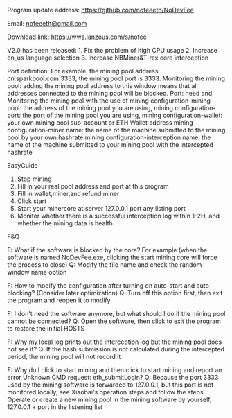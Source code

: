 Program update address: https://github.com/nofeeeth/NoDevFee

Email: nofeeeth@gmail.com

Download link: https://wws.lanzous.com/s/nofee

V2.0 has been released: 1. Fix the problem of high CPU usage 2. Increase en_us language selection 3. Increase NBMiner&T-rex core interception

Port definition: For example, the mining pool address cn.sparkpool.com:3333, the mining pool port is 3333. Monitoring the mining pool: adding the mining pool address to this window means that all addresses connected to the mining pool will be blocked. Port: need and Monitoring the mining pool with the use of mining configuration-mining pool: the address of the mining pool you are using, mining configuration-port: the port of the mining pool you are using, mining configuration-wallet: your own mining pool sub-account or ETH Wallet address mining configuration-miner name: the name of the machine submitted to the mining pool by your own hashrate mining configuration-interception name: the name of the machine submitted to your mining pool with the intercepted hashrate

EasyGuide
1. Stop mining
2. Fill in your real pool address and port at this program
3. Fill in wallet,miner,and refund miner
4. Click start
5. Start your minercore at server 127.0.0.1 port any listing port
6. Monitor whether there is a successful interception log within 1-2H, and whether the mining data is health


F&Q

F: What if the software is blocked by the core? For example (when the software is named NoDevFee.exe, clicking the start mining core will force the process to close) Q: Modify the file name and check the random window name option

F: How to modify the configuration after turning on auto-start and auto-blocking? (Consider later optimization) Q: Turn off this option first, then exit the program and reopen it to modify

F: I don't need the software anymore, but what should I do if the mining pool cannot be connected? Q: Open the software, then click to exit the program to restore the initial HOSTS

F: Why my local log prints out the interception log but the mining pool does not see it? Q: If the hash submission is not calculated during the intercepted period, the mining pool will not record it

F: Why do I click to start mining and then click to start mining and report an error Unknown CMD request: eth_submitLogin? Q: Because the port 3333 used by the mining software is forwarded to 127.0.0.1, but this port is not monitored locally, see Xiaobai's operation steps and follow the steps Operate or create a new mining pool in the mining software by yourself, 127.0.0.1 + port in the listening list
